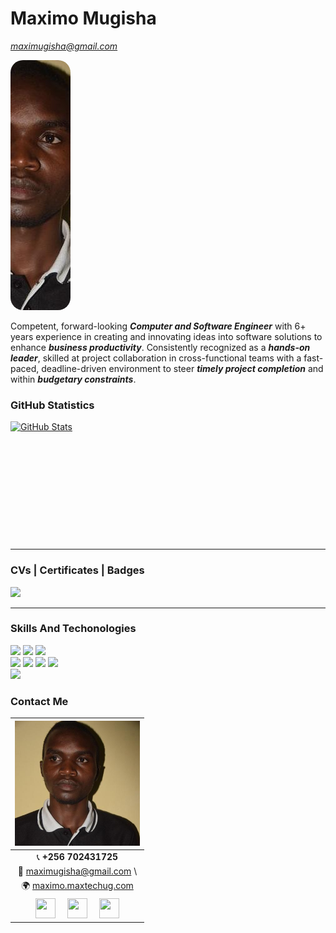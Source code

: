 # Maximo Mugisha

*maximugisha@gmail.com*

<img src="https://github.com/maximugisha/maximugisha/blob/main/maximo_mugisha.jpg" style="width:10vw; height:10vh; object-fit:cover; border-radius: 20px">


Competent, forward-looking ***Computer and Software Engineer*** with 6+ years experience in creating and  innovating ideas into software solutions to enhance ***business productivity***. Consistently recognized as a ***hands-on leader***, skilled at project collaboration in cross-functional teams with a fast-paced, deadline-driven environment to steer ***timely project completion*** and within ***budgetary constraints***.

### GitHub Statistics

<a href="https://github.com/maximugisha/maximugisha">
  <img style="min-height: 190px; style="width: 53vw" src="https://github-readme-stats.vercel.app/api?username=maximugisha&show_icons=true&line_height=27&count_private=true&&theme=radical" alt="GitHub Stats" />
</a>

<hr>

### CVs | Certificates | Badges

<img style="width:6vw; height:40" src="https://edube.org/uploads/media/default/0001/01/fe527c758cc520e88e435b20c52f842b693db889.png">
<hr>

<!--
### Stats

- 🔭 I’m currently working on ... <br />
- 🌱 I’m currently learning ... <br />
- 👯 I’m looking to collaborate on ... <br />
- 🤔 I’m looking for help with ... <br />
- 💬 Ask me about ... <br />
- 📫 How to reach me: ...<br />
- 😄 Pronouns: ... <br />
- ⚡ Fun fact: ...   <br /> 
-->
### Skills And Techonologies


<img src="https://img.shields.io/badge/-Python%203-black?style=flat&logo=python&logoColor=white">
<img src="https://img.shields.io/badge/-django-black?style=flat&logo=django"> 
<img src="https://img.shields.io/badge/-Flask-0d7963?style=flat&logo=flask&logoColor=white"> <br />
<img src="https://img.shields.io/badge/-JavaScript-black?style=flat&logo=javascript&logoColor=eed718"> 
<img src = "https://img.shields.io/badge/-HTML5-E34F26?style=flat&logo=html5&logoColor=white"> 
<img src = "https://img.shields.io/badge/-CSS3-1572B6?style=flat&logo=css3&logoColor=white"> 
<img src="https://img.shields.io/badge/-Bootstrap-563D7C?style=flat&logo=bootstrap&logoColor=white"> <br />
<img src="https://img.shields.io/badge/Ruby-Rails-orange?style=flat&logo=Ruby&logoColor=yellow">





### Contact Me

|  <a href="https://github.com/maximugisha"><img src="https://github.com/maximugisha/maximugisha/blob/main/maximo_mugisha.jpg" width="200"/></a> |
|:---------------------------------------------------------------------------------------------------------------------------------------: |
| 📞  **+256 702431725**|
| 📧   maximugisha@gmail.com \
| 🌍   <a href="https://maximo.maxtechug.com">maximo.maxtechug.com</a>
<a href="https://www.linkedin.com/in/maximo-mugisha-434a9496"><img src="https://i.ibb.co/Kx2GSrT/linkedin.png" width="32px" height="32px"></a> &nbsp; &nbsp; <a href="https://github.com/maximugisha"><img src="https://cdn.iconscout.com/icon/free/png-256/github-108-438008.png" width="32px" height="32px"></a> &nbsp; &nbsp; <a href="https://twitter.com/maximo_ug"><img src="https://cdn.iconscout.com/icon/free/png-64/twitter-241-721979.png" width="32px" height="32px"></a> |


